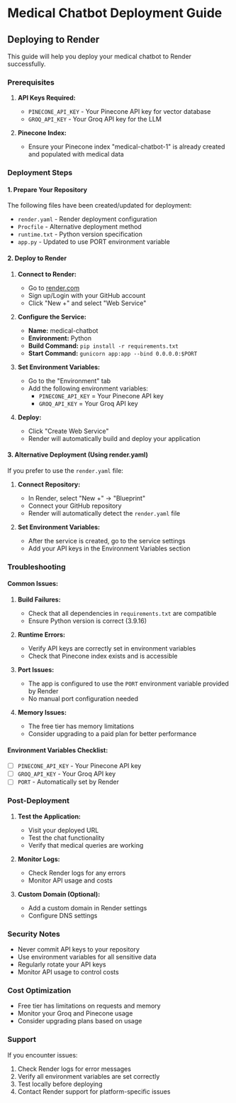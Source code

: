 # Medical Chatbot Deployment Guide

## Deploying to Render

This guide will help you deploy your medical chatbot to Render successfully.

### Prerequisites

1. **API Keys Required:**
   - `PINECONE_API_KEY` - Your Pinecone API key for vector database
   - `GROQ_API_KEY` - Your Groq API key for the LLM

2. **Pinecone Index:**
   - Ensure your Pinecone index "medical-chatbot-1" is already created and populated with medical data

### Deployment Steps

#### 1. Prepare Your Repository

The following files have been created/updated for deployment:
- `render.yaml` - Render deployment configuration
- `Procfile` - Alternative deployment method
- `runtime.txt` - Python version specification
- `app.py` - Updated to use PORT environment variable

#### 2. Deploy to Render

1. **Connect to Render:**
   - Go to [render.com](https://render.com)
   - Sign up/Login with your GitHub account
   - Click "New +" and select "Web Service"

2. **Configure the Service:**
   - **Name:** medical-chatbot
   - **Environment:** Python
   - **Build Command:** `pip install -r requirements.txt`
   - **Start Command:** `gunicorn app:app --bind 0.0.0.0:$PORT`

3. **Set Environment Variables:**
   - Go to the "Environment" tab
   - Add the following environment variables:
     - `PINECONE_API_KEY` = Your Pinecone API key
     - `GROQ_API_KEY` = Your Groq API key

4. **Deploy:**
   - Click "Create Web Service"
   - Render will automatically build and deploy your application

#### 3. Alternative Deployment (Using render.yaml)

If you prefer to use the `render.yaml` file:

1. **Connect Repository:**
   - In Render, select "New +" → "Blueprint"
   - Connect your GitHub repository
   - Render will automatically detect the `render.yaml` file

2. **Set Environment Variables:**
   - After the service is created, go to the service settings
   - Add your API keys in the Environment Variables section

### Troubleshooting

#### Common Issues:

1. **Build Failures:**
   - Check that all dependencies in `requirements.txt` are compatible
   - Ensure Python version is correct (3.9.16)

2. **Runtime Errors:**
   - Verify API keys are correctly set in environment variables
   - Check that Pinecone index exists and is accessible

3. **Port Issues:**
   - The app is configured to use the `PORT` environment variable provided by Render
   - No manual port configuration needed

4. **Memory Issues:**
   - The free tier has memory limitations
   - Consider upgrading to a paid plan for better performance

#### Environment Variables Checklist:

- [ ] `PINECONE_API_KEY` - Your Pinecone API key
- [ ] `GROQ_API_KEY` - Your Groq API key
- [ ] `PORT` - Automatically set by Render

### Post-Deployment

1. **Test the Application:**
   - Visit your deployed URL
   - Test the chat functionality
   - Verify that medical queries are working

2. **Monitor Logs:**
   - Check Render logs for any errors
   - Monitor API usage and costs

3. **Custom Domain (Optional):**
   - Add a custom domain in Render settings
   - Configure DNS settings

### Security Notes

- Never commit API keys to your repository
- Use environment variables for all sensitive data
- Regularly rotate your API keys
- Monitor API usage to control costs

### Cost Optimization

- Free tier has limitations on requests and memory
- Monitor your Groq and Pinecone usage
- Consider upgrading plans based on usage

### Support

If you encounter issues:
1. Check Render logs for error messages
2. Verify all environment variables are set correctly
3. Test locally before deploying
4. Contact Render support for platform-specific issues 